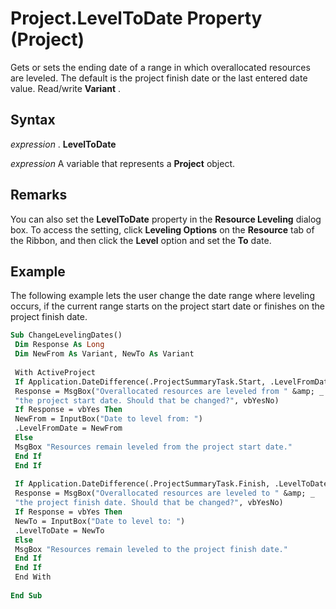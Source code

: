 
# Project.LevelToDate Property (Project)

Gets or sets the ending date of a range in which overallocated resources are leveled. The default is the project finish date or the last entered date value. Read/write  **Variant** .


## Syntax

 _expression_ . **LevelToDate**

 _expression_ A variable that represents a **Project** object.


## Remarks

You can also set the  **LevelToDate** property in the **Resource Leveling** dialog box. To access the setting, click **Leveling Options** on the **Resource** tab of the Ribbon, and then click the **Level** option and set the **To** date.


## Example

The following example lets the user change the date range where leveling occurs, if the current range starts on the project start date or finishes on the project finish date.


```vb
Sub ChangeLevelingDates() 
 Dim Response As Long 
 Dim NewFrom As Variant, NewTo As Variant 
 
 With ActiveProject 
 If Application.DateDifference(.ProjectSummaryTask.Start, .LevelFromDate) = 0 Then 
 Response = MsgBox("Overallocated resources are leveled from " &amp; _ 
 "the project start date. Should that be changed?", vbYesNo) 
 If Response = vbYes Then 
 NewFrom = InputBox("Date to level from: ") 
 .LevelFromDate = NewFrom 
 Else 
 MsgBox "Resources remain leveled from the project start date." 
 End If 
 End If 
 
 If Application.DateDifference(.ProjectSummaryTask.Finish, .LevelToDate) = 0 Then 
 Response = MsgBox("Overallocated resources are leveled to " &amp; _ 
 "the project finish date. Should that be changed?", vbYesNo) 
 If Response = vbYes Then 
 NewTo = InputBox("Date to level to: ") 
 .LevelToDate = NewTo 
 Else 
 MsgBox "Resources remain leveled to the project finish date." 
 End If 
 End If 
 End With 
 
End Sub
```


